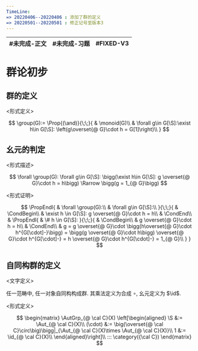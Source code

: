 ```yaml
---
TimeLine: 
=> 20220406--20220406 : 添加了群的定义
=> 20220501--20220501 : 修正记号至版本3
---
```

| #未完成-正文 | #未完成-习题 | #FIXED-V3 | 
| ------------ | ------------ | --------- |

# 群论初步


## 群的定义

\<形式定义\>

$$
\group(G):=
\Prop{(\and)}{\;\;}{
    & \monoid(G)\\
    & \forall g\in G[\S]:\exist h\in G[\S]: \left(g\overset{@ G}\cdot h = G[1]\right)\\
}
$$

## 幺元的判定

\<形式描述\>

$$
\forall \group(G):
    \forall g\in G[\S]:
    \bigg(\exist h\in G[\S]: g \overset{@ G}\cdot h = h\bigg)
    \Rarrow 
    \bigg(g = 1_{@ G}\bigg)
$$

\<形式证明\>

$$
\PropEndl{
    & \forall \group(G):\\
    & \forall g\in G[\S]:\\
}{\;\;}{
    & \CondBegin\\
    & \exist h \in G[\S]: g \overset{@ G}\cdot h = h\\
    & \CondEnd\\
    & \PropEndl{
        & \# h \in G[\S]: 
    }{\;\;}{
        & \CondBegin\\
        & g \overset{@ G}\cdot h = h\\
        & \CondEnd\\
        & g = g \overset{@ G}\cdot \bigg(h\overset{@ G}\cdot h^{G[\cdot]-}\bigg)
        = \bigg(g \overset{@ G}\cdot h\bigg) \overset{@ G}\cdot h^{G[\cdot]-} 
        = h \overset{@ G}\cdot h^{G[\cdot]-} 
        = 1_{@ G}\\
    }
}
$$

## 自同构群的定义

\<文字定义\>

任一范畴中, 任一对象自同构构成群. 其乘法定义为合成 $\circ$, 幺元定义为 $\id$. 

\<形式定义\>

$$
\begin{matrix}
\AutGrp_{@ \cal C}(X) 
\left[\begin{aligned}
    \S &:= \Aut_{@ \cal C}(X)\\
    (\cdot) &:= \big(\overset{@ \cal C}\circ\big)\bigg|_{\Aut_{@ \cal C}(X)\times \Aut_{@ \cal C}(X)}\\     
    1  &:= \id_{@ \cal C}(X)\\
\end{aligned}\right]\\
::: \category({\cal C})
\end{matrix}
$$

